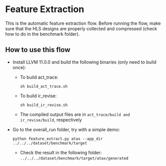 # Feature Extraction

This is the automatic feature extraction flow. 
Before running the flow, make sure that the HLS designs are properly collected and compressed (check how to do in the benchmark folder).

## How to use this flow
- Install LLVM 11.0.0 and build the following binaries (only need to build once):
   - To build act_trace: 
      
         sh build_act_trace.sh

   - To build ir_revise: 

         sh build_ir_revise.sh

   - The compiled output files are in `act_trace/build and ir_revise/build`, respectively

- Go to the overall_run folder, try with a simple demo: 
      
      python feature_extract.py atax --app_dir ../../../dataset/benchmark/target

   - Check the result in the following folder: `../../../dataset/benchmark/target/atax/generated`
         